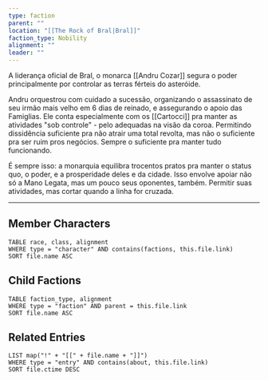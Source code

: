 ```yaml
---
type: faction
parent: ""
location: "[[The Rock of Bral|Bral]]"
faction_type: Nobility
alignment: ""
leader: ""
---
```

A liderança oficial de Bral, o monarca [[Andru Cozar]] segura o poder principalmente por controlar as terras férteis do asteróide. 

Andru orquestrou com cuidado a sucessão, organizando o assassinato de seu irmão mais velho em 6 dias de reinado, e assegurando o apoio das Famiglias. Ele conta especialmente com os [[Cartocci]] pra manter as atividades "sob controle" - pelo adequadas na visão da coroa. Permitindo dissidência suficiente pra não atrair uma total revolta, mas não o suficiente pra ser ruim pros negócios. Sempre o suficiente pra manter tudo funcionando. 

É sempre isso: a monarquia equilibra trocentos pratos pra manter o status quo, o poder, e a prosperidade deles e da cidade. Isso envolve apoiar não só a Mano Legata, mas um pouco seus oponentes, também. Permitir suas atividades, mas cortar quando a linha for cruzada. 




---

## Member Characters
```dataview
TABLE race, class, alignment
WHERE type = "character" AND contains(factions, this.file.link)
SORT file.name ASC
```

## Child Factions
```dataview
TABLE faction_type, alignment
WHERE type = "faction" AND parent = this.file.link
SORT file.name ASC
```

## Related Entries
```dataview
LIST map("!" + "[[" + file.name + "]]")
WHERE type = "entry" AND contains(about, this.file.link)
SORT file.ctime DESC
```


